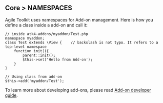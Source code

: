 Core > NAMESPACES
----

Agile Toolkit uses namespaces for Add-on management. Here is how you define a class inside a add-on and call it:

    // inside atk4-addons/myaddon/Test.php
    namespace myaddon;
    class Test extends \View {    // backslash is not typo. It refers to a top-level namespace
        function init(){
            parent::init();
            $this->set('Hello from Add-on');
        }
    }

    // Using class from add-on
    $this->add('myaddon/Test');

To learn more about developing add-ons, please read [Add-on developer guide](developing-addons.md "Add-on developer guide").